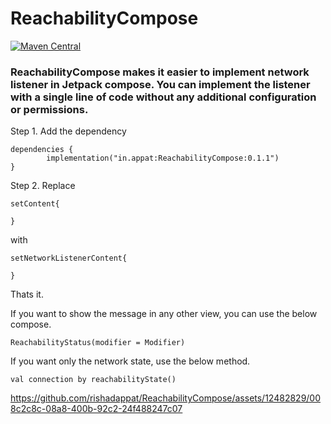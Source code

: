 # ReachabilityCompose

[![Maven Central](https://img.shields.io/maven-central/v/me.qoomon/maven-git-versioning-extension.svg)](https://search.maven.org/artifact/me.qoomon/maven-git-versioning-extension)

### ReachabilityCompose makes it easier to implement network listener in Jetpack compose. You can implement the listener with a single line of code without any additional configuration or permissions.


Step 1. Add the dependency

	dependencies {
	        implementation("in.appat:ReachabilityCompose:0.1.1")
	}


Step 2. Replace

	setContent{
 
	}

 with 
	
	setNetworkListenerContent{
 
	}

Thats it.


If you want to show the message in any other view, you can use the below compose.

	ReachabilityStatus(modifier = Modifier)


If you want only the network state, use the below method.

 	val connection by reachabilityState()




https://github.com/rishadappat/ReachabilityCompose/assets/12482829/008c2c8c-08a8-400b-92c2-24f488247c07


